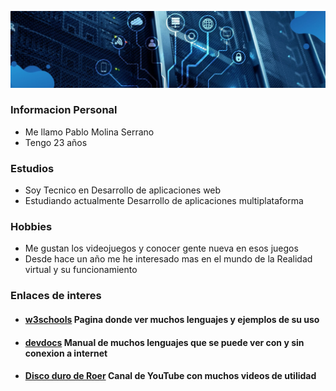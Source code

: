 ![](https://github.com/PabloMolina70/PabloMolina70/blob/main/banner.jpg)
### Informacion Personal
- Me llamo Pablo Molina Serrano
- Tengo 23 años

### Estudios
- Soy Tecnico en Desarrollo de aplicaciones web
- Estudiando actualmente Desarrollo de aplicaciones multiplataforma

### Hobbies

- Me gustan los videojuegos y conocer gente nueva en esos juegos
- Desde hace un año me he interesado mas en el mundo de la Realidad virtual y su funcionamiento

### Enlaces de interes

- #### [w3schools](https://www.w3schools.com) Pagina donde ver muchos lenguajes y ejemplos de su uso
- #### [devdocs](https://devdocs.io) Manual de muchos lenguajes que se puede ver con y sin conexion a internet
- #### [Disco duro de Roer](https://www.youtube.com/user/DiscoDurodeRoer?reload=9&cbrd=1) Canal de YouTube con muchos videos de utilidad
